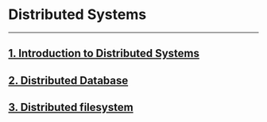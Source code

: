 # Distributed Systems

---
## [1. Introduction to Distributed Systems](4-1_introduction_to_ds.md)

## [2. Distributed Database](4-2_distributed_database.md)

## [3. Distributed filesystem](4-3_distributed_filesystem.md)
